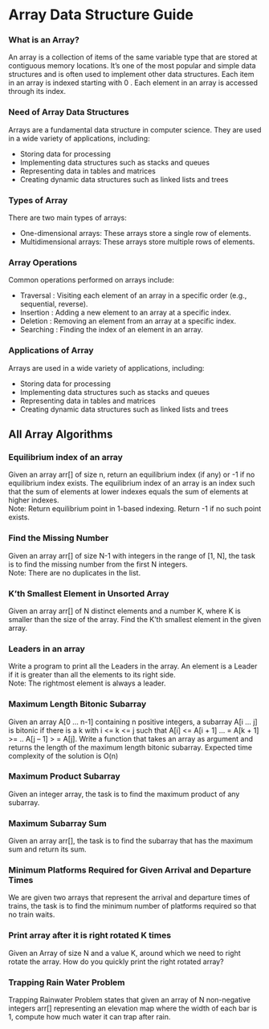 <h1>Array Data Structure Guide</h1>
<h3>What is an Array? </h3>
An array is a collection of items of the same variable type that are stored at contiguous memory locations. It’s one of the most popular and simple data structures and is often used to implement other data structures. Each item in an array is indexed starting with 0 . Each element in an array is accessed through its index.

<h3>Need of Array Data Structures</h3>
Arrays are a fundamental data structure in computer science. They are used in a wide variety of applications, including:<ul>
<li>Storing data for processing</li>
<li>Implementing data structures such as stacks and queues</li>
<li>Representing data in tables and matrices</li>
<li>Creating dynamic data structures such as linked lists and trees</li>
</ul>
<h3>Types of Array</h3>
There are two main types of arrays:<ul>
<li>One-dimensional arrays: These arrays store a single row of elements.</li>
<li>Multidimensional arrays: These arrays store multiple rows of elements.</li>
</ul>
<h3>Array Operations</h3>
Common operations performed on arrays include:<ul>
<li>Traversal : Visiting each element of an array in a specific order (e.g., sequential, reverse).</li>
<li>Insertion : Adding a new element to an array at a specific index.</li>
<li>Deletion : Removing an element from an array at a specific index.</li>
<li>Searching : Finding the index of an element in an array.</li>
</ul>
<h3>Applications of Array</h3>
Arrays are used in a wide variety of applications, including:
<ul>
<li>Storing data for processing</li>
<li>Implementing data structures such as stacks and queues</li>
<li>Representing data in tables and matrices</li>
<li>Creating dynamic data structures such as linked lists and trees</li>
</ul>
<h2>All Array Algorithms</h2>
<h3>Equilibrium index of an array</h3>
Given an array arr[] of size n, return an equilibrium index (if any) or -1 if no equilibrium index exists. The equilibrium index of an array is an index such that the sum of elements at lower indexes equals the sum of elements at higher indexes.<br>
Note: Return equilibrium point in 1-based indexing. Return -1 if no such point exists. 
<h3>Find the Missing Number</h3>
Given an array arr[] of size N-1 with integers in the range of [1, N], the task is to find the missing number from the first N integers.<br>
Note: There are no duplicates in the list.
<h3>K’th Smallest Element in Unsorted Array</h3>
Given an array arr[] of N distinct elements and a number K, where K is smaller than the size of the array. Find the K’th smallest element in the given array.
<h3>Leaders in an array</h3>
Write a program to print all the Leaders in the array. An element is a Leader if it is greater than all the elements to its right side.<br>
Note: The rightmost element is always a leader.
<h3>Maximum Length Bitonic Subarray</h3>
Given an array A[0 … n-1] containing n positive integers, a subarray A[i … j] is bitonic if there is a k with i <= k <= j such that A[i] <= A[i + 1] … = A[k + 1] >= .. A[j – 1] > = A[j]. Write a function that takes an array as argument and returns the length of the maximum length bitonic subarray. 
Expected time complexity of the solution is O(n)
<h3>Maximum Product Subarray</h3>
Given an integer array, the task is to find the maximum product of any subarray.
<h3>Maximum Subarray Sum</h3>
Given an array arr[], the task is to find the subarray that has the maximum sum and return its sum.
<h3>Minimum Platforms Required for Given Arrival and Departure Times</h3>
We are given two arrays that represent the arrival and departure times of trains, the task is to find the minimum number of platforms required so that no train waits.
<h3>Print array after it is right rotated K times</h3>
Given an Array of size N and a value K, around which we need to right rotate the array. How do you quickly print the right rotated array?
<h3>Trapping Rain Water Problem</h3>
Trapping Rainwater Problem states that given an array of N non-negative integers arr[] representing an elevation map where the width of each bar is 1, compute how much water it can trap after rain.